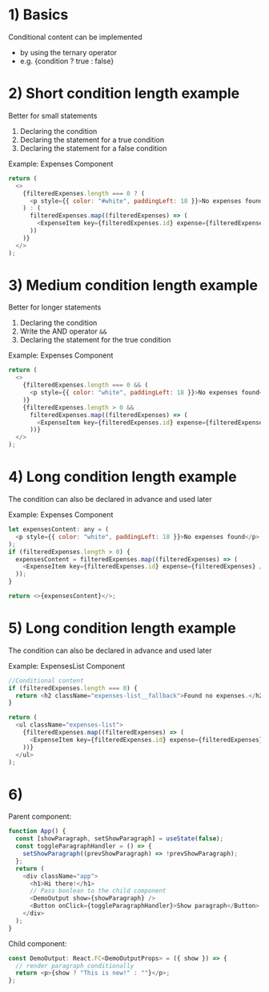 # 1) Basics

Conditional content can be implemented

- by using the ternary operator
- e.g. {condition ? true : false}

# 2) Short condition length example

Better for small statements

1. Declaring the condition
2. Declaring the statement for a true condition
3. Declaring the statement for a false condition

Example: Expenses Component

```javascript
return (
  <>
    {filteredExpenses.length === 0 ? (
      <p style={{ color: "#white", paddingLeft: 18 }}>No expenses found</p>
    ) : (
      filteredExpenses.map((filteredExpenses) => (
        <ExpenseItem key={filteredExpenses.id} expense={filteredExpenses} />
      ))
    )}
  </>
);
```

# 3) Medium condition length example

Better for longer statements

1. Declaring the condition
2. Write the AND operator `&&`
3. Declaring the statement for the true condition

Example: Expenses Component

```javascript
return (
  <>
    {filteredExpenses.length === 0 && (
      <p style={{ color: "white", paddingLeft: 18 }}>No expenses found</p>
    )}
    {filteredExpenses.length > 0 &&
      filteredExpenses.map((filteredExpenses) => (
        <ExpenseItem key={filteredExpenses.id} expense={filteredExpenses} />
      ))}
  </>
);
```

# 4) Long condition length example

The condition can also be declared in advance and used later

Example: Expenses Component

```javascript
let expensesContent: any = (
  <p style={{ color: "white", paddingLeft: 18 }}>No expenses found</p>
);
if (filteredExpenses.length > 0) {
  expensesContent = filteredExpenses.map((filteredExpenses) => (
    <ExpenseItem key={filteredExpenses.id} expense={filteredExpenses} />
  ));
}

return <>{expensesContent}</>;
```

# 5) Long condition length example

The condition can also be declared in advance and used later

Example: ExpensesList Component

```javascript
//Conditional content
if (filteredExpenses.length === 0) {
  return <h2 className="expenses-list__fallback">Found no expenses.</h2>;
}

return (
  <ul className="expenses-list">
    {filteredExpenses.map((filteredExpenses) => (
      <ExpenseItem key={filteredExpenses.id} expense={filteredExpenses} />
    ))}
  </ul>
);
```

# 6)

Parent component:

```javascript
function App() {
  const [showParagraph, setShowParagraph] = useState(false);
  const toggleParagraphHandler = () => {
    setShowParagraph((prevShowParagraph) => !prevShowParagraph);
  };
  return (
    <div className="app">
      <h1>Hi there!</h1>
      // Pass boolean to the child component
      <DemoOutput show={showParagraph} />
      <Button onClick={toggleParagraphHandler}>Show paragraph</Button>
    </div>
  );
}
```

Child component:

```javascript
const DemoOutput: React.FC<DemoOutputProps> = ({ show }) => {
  // render paragraph conditionally
  return <p>{show ? "This is new!" : ""}</p>;
};
```
